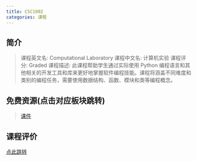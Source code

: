 ```yaml
---
title: CSC1002
categories: 课程
---
```


## 简介

> 课程英文名: Computational Laboratory
> 课程中文名: 计算机实验
> 课程评分: Graded
> 课程描述: 此课程帮助学生通过实际使用 Python 编程语言和其他相关的开发工具和库来更好地掌握软件编程技能。课程将涵盖不同难度和类别的编程任务，需要使用数据结构、函数、模块和类等编程概念。

## 免费资源(点击对应板块跳转)

> [课件](https://github.com/dsanying/CUHKSZ_course/tree/main/CSC1002/Courseware)

## 课程评价

[点此跳转](https://dsanying.github.io/cuhksz/course-evaluation/)